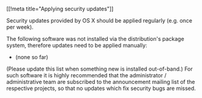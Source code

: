 [[!meta title="Applying security updates"]]

Security updates provided by OS X should be applied regularly (e.g. once per week).

The following software was not installed via the distribution's package system, therefore updates need to be applied manually:

 * (none so far)

(Please update this list when something new is installed out-of-band.)
For such software it is highly recommended that the administrator / administrative team are subscribed to the announcement mailing list of the respective projects, so that no updates which fix security bugs are missed.
